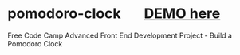 # pomodoro-clock   &nbsp; &nbsp; &nbsp; [DEMO here](https://ziweidream.github.io/pomodoro-clock/)
Free Code Camp Advanced Front End Development Project - Build a Pomodoro Clock
